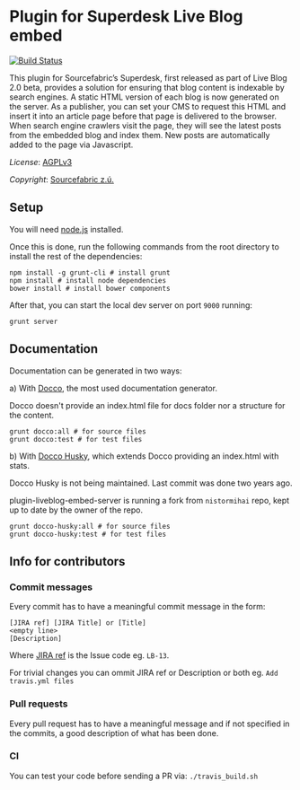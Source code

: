 # Plugin for Superdesk Live Blog embed
[![Build Status](https://travis-ci.org/liveblog/plugin-liveblog-embed-server.png?branch=master)](https://travis-ci.org/liveblog/plugin-liveblog-embed-server)

This plugin for Sourcefabric’s Superdesk, first released as part of Live Blog 2.0 beta,  provides a solution for ensuring that blog content is indexable by search engines. A static HTML version of each blog is now generated on the server. As a publisher, you can set your CMS to request this HTML and insert it into an article page before that page is delivered to the browser. When search engine crawlers visit the page, they will see the latest posts from the embedded blog and index them. New posts are automatically added to the page via Javascript.

*License*: [AGPLv3](http://www.gnu.org/licenses/gpl-3.0.txt)

*Copyright*: [Sourcefabric z.ú.](http://www.sourcefabric.org)

## Setup

You will need [node.js](http://nodejs.org/) installed.

Once this is done, run the following commands from the root directory to install the rest of the dependencies:

```
npm install -g grunt-cli # install grunt
npm install # install node dependencies
bower install # install bower components
```

After that, you can start the local dev server on port `9000` running:

```
grunt server
```

## Documentation

Documentation can be generated in two ways:

a) With [Docco](http://jashkenas.github.io/docco/), the most used documentation generator.

Docco doesn't provide an index.html file for docs folder nor a structure for the content.

```
grunt docco:all # for source files
grunt docco:test # for test files
```

b) With [Docco Husky](https://github.com/mbrevoort/docco-husky), which extends Docco providing an index.html with stats.

Docco Husky is not being maintained. Last commit was done two years ago.

plugin-liveblog-embed-server is running a fork from `nistormihai` repo, kept up to date by the owner of the repo.

```
grunt docco-husky:all # for source files
grunt docco-husky:test # for test files
```

## Info for contributors

### Commit messages

Every commit has to have a meaningful commit message in the form:

```
[JIRA ref] [JIRA Title] or [Title]
<empty line>
[Description]
```

Where [JIRA ref](https://confluence.atlassian.com/display/FISHEYE/Using+smart+commits) is the Issue code eg. ```LB-13```.

For trivial changes you can ommit JIRA ref or Description or both eg. ```Add travis.yml files```

### Pull requests
Every pull request has to have a meaningful message and if not specified in the commits, a good description of what has been done.


### CI

You can test your code before sending a PR via: ```./travis_build.sh```
